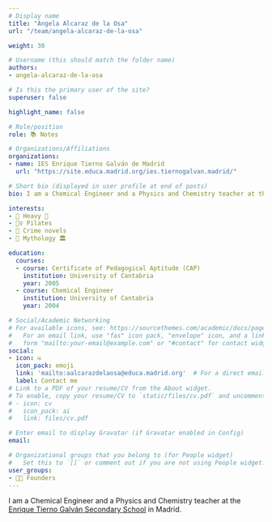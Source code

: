 ```yaml
---
# Display name
title: "Ángela Alcaraz de la Osa"
url: "/team/angela-alcaraz-de-la-osa"

weight: 30

# Username (this should match the folder name)
authors:
- angela-alcaraz-de-la-osa

# Is this the primary user of the site?
superuser: false

highlight_name: false

# Role/position
role: 📚 Notes

# Organizations/Affiliations
organizations:
- name: IES Enrique Tierno Galván de Madrid
  url: "https://site.educa.madrid.org/ies.tiernogalvan.madrid/"

# Short bio (displayed in user profile at end of posts)
bio: I am a Chemical Engineer and a Physics and Chemistry teacher at the [Enrique Tierno Galván Secondary School](https://site.educa.madrid.org/ies.tiernogalvan.madrid/) in Madrid.

interests:
- 🎸 Heavy 🤘
- 🧘‍♀️ Pilates
- 📖 Crime novels
- 🏺 Mythology 🏛

education:
  courses:
  - course: Certificate of Pedagogical Aptitude (CAP)
    institution: University of Cantabria
    year: 2005
  - course: Chemical Engineer
    institution: University of Cantabria
    year: 2004

# Social/Academic Networking
# For available icons, see: https://sourcethemes.com/academic/docs/page-builder/#icons
#   For an email link, use "fas" icon pack, "envelope" icon, and a link in the
#   form "mailto:your-email@example.com" or "#contact" for contact widget.
social:
- icon: ✉️
  icon_pack: emoji
  link: 'mailto:aalcarazdelaosa@educa.madrid.org'  # For a direct email link, use "mailto:test@example.org".
  label: Contact me
# Link to a PDF of your resume/CV from the About widget.
# To enable, copy your resume/CV to `static/files/cv.pdf` and uncomment the lines below.
# - icon: cv
#   icon_pack: ai
#   link: files/cv.pdf

# Enter email to display Gravatar (if Gravatar enabled in Config)
email:

# Organizational groups that you belong to (for People widget)
#   Set this to `[]` or comment out if you are not using People widget.
user_groups:
- 🧑‍🔬 Founders
---
```


I am a Chemical Engineer and a Physics and Chemistry teacher at the [Enrique Tierno Galván Secondary School](https://site.educa.madrid.org/ies.tiernogalvan.madrid/) in Madrid.
